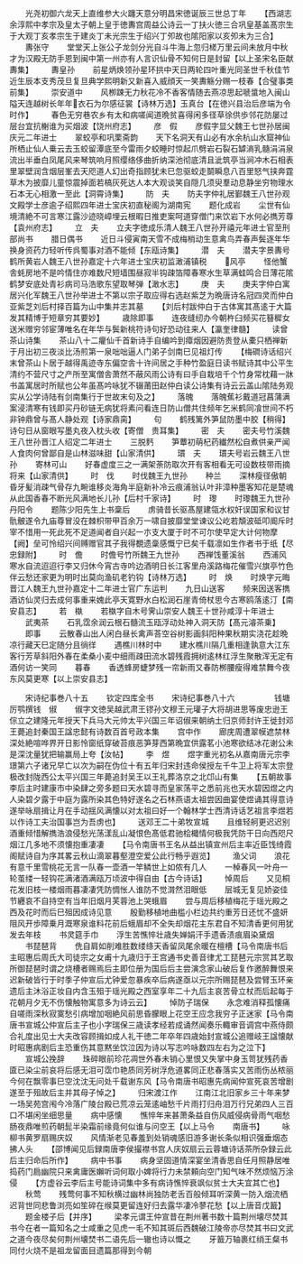 <!-- { "loadSidebar": true } -->
　　光尧初御六龙天上直维参大火躔天意分明昌宋徳诞辰三世总丁年
　　【西湖志余淳熙中孝宗及皇太子朝上皇于徳夀宫周益公诗云一丁扶火徳三合巩皇基盖髙宗生于大观丁亥孝宗生于建炎丁未光宗生于绍兴丁夘故也隂阳家以亥夘未为三合】
　　夀张守
　　堂堂天上张公子龙剑分光自斗牛海上忽归槎万里云间未放月中秋才为汉殿无防手恩到闽中第一州亦有人言识仙骨不知何日是封留【以上圣宋名臣献夀集】
　　夀皇孙
　　前星炳焕领孙星环拱中天日两轮四叶重光同圣世千秋佳节近生辰本支秀茂旦复旦典学熙明新又新喜入威顔天一笑夀觞分赐一枝春【合璧事类前集】
　　崇安道中
　　风栁踈无力秋花冷不香客情随去燕凉思起嗁螀地入闽山隘天连越树长年年衣石为尔感征裳【诗林万选】玉真台【在徳兴县治后彦端为令时作】
　　春色无穷巷农乡有太和病嗟闻道晩贫喜得闲多径草徐供歩邻花防屡过层台宜抗榭谁为买烟波【饶州府志】
　　彦　假
　　彦假字显父魏王七世孙居闽庆元二年进士
　　翠蛟亭和巩栗斋韵
　　天下名洞天有山必有水余杭山水窟神仙所栖止仙人乗云去玉蛟留潭底至今雷雨夕蛟睡时惊起爪劈岩石裂石罅滳乳髓涓涓泉流出半垂白凤尾风来琴筑响月照缨络侈曲折纳深池彻底清且泚筑亭当涧冲木石相表里翠壁润含烟层峯去天咫道人幻出奇指顾犹未巳忽驱蛟走鬬瞬息八百里怒气挟奔霆草木为披靡儿童惊震掉面若槁灰死达人本大观谈笑自隠几须臾羣动息静坐穷物理水石本无心相激一至此【洞霄诗集】
　　防　夫
　　防夫字仲礼居鄞魏王八世孙观文殿学士彦逾子绍熙四年进士宝庆初直秘阁为湖南宪
　　题化成岩
　　尘世有仙境清絶不可言寒江露沙迹晓嶂埋云根暇日推吏案呵道穿僧门来饮岩下水何必擕芳尊【袁州府志】
　　立　夫
　　立夫字徳成乐清人魏王八世孙开禧元年进士官至刑部尚书
　　腊日偶书
　　近日斗侵寅南天雪不成梅梢动生意禽鸟弄春声鬓逐年华换身资药力轻听传呉蜀事对酒不能倾【东瓯诗集】
　　潜　夫
　　潜夫字景夀号鹤所黄岩人魏王八世孙嘉定十六年进士宝庆初监澉浦镇税
　　风亭
　　怪他蟹舎蚝房地不是吟情住亦难数尺短墙围昼寂半钩疎箔障春寒水生草满蛙鸣合日薄花隂鹤梦安底处青衫病司马浩歌东望取琴弹【澉水志】
　　庚　夫
　　庚夫字仲白寓居兴化军魏王八世孙举进士不第以宗子取应得右选赵紫芝为晩唐诗名冠四灵而仲白亚紫芝刘后村择百篇为山中集并志其墓
　　【刘后村跋仲白于古体寓其髙逺于大篇发其精博于短章穷其要妙】
　　歳除即事
　　连夜缝纫办今朝杵臼频买花簮穉女送米赠穷邻宦薄唯名在年华与鬓新桃符诗句好恐动往来人【瀛奎律髓】
　　读曾茶山诗集
　　茶山八十二癯仙千首新诗手自编吟到瘴烟因避防贵登从橐只栖禅新于月出初三夜淡比汤煎第一泉咄咄逼人门弟子剑南巳见祖灯传
　　【梅磵诗话绍兴末曾茶山卜居于越得禹迹寺东偏空舎十许间居之手种竹盈庭日读书赋诗其中公平生清约不营尺寸之产所至寓僧舎萧然不蔽风雨公诗有曰手自栽培千个竹身常枕藉一牀书盖寓居时所赋也公年虽髙吟咏犹不辍莆田赵仲白读公诗集有诗云云盖山隂陆务观实从公学诗陆有剑南集行于世故末句及之】
　　落魄
　　落魄蕉衫戴道冠菖蒲满案浸清寒有钱即买丹砂链无病犹将素问看连日防山僧共住频年乞米鹤同飡世间不朽非钟鼎曾与髙人静处观【诗家鼎脔】
　　句
　　鹤残篱外笋鼠防墨中胶【稍得】诗句日从窗眼写墨丸夜入枕头收【寄僧　贵耳集】
　　密　夫
　　密夫号竹溪魏王八世孙晋江人绍定二年进士
　　三脱麫
　　笋蕈初萌杞药纎然松自煮供亲严闻人食肉何曾鄙自是山林滋味甜【山家清供】
　　瑻　夫
　　瑻夫号岩云魏王八世孙
　　寄林可山
　　好春虚度三之一满架荼防取次开有客相看无可设数枝带雨摘将来【山家清供】
　　时　伐
　　时伐魏王九世孙
　　种兰
　　深林瘦径傲朝昏牙髪消疎气骨存九畹谁移炎海角半庭新补冷云痕浦翁认叶非漳种墨客知花是楚魂从此国香春不断光风满地长儿孙【后村千家诗】
　　时　瓈
　　时瓈魏王九世孙丹阳令
　　题陈少阳先生上书稾后
　　虏骑昔长驱髙屋建瓴水权奸误国家和议甘骩骳遂令九庙尊冒没在棘枳带甲百余万一啸自披靡堂堂谏议公屹若頽波砥叩阍斥时宰不惜用一死此死不足道闻者自兴起一朩支大厦于时不可尔使早定大计何物摩【阙】垒可怜绍兴间赙赠官其子我得覩遗稾感慨宁已矣千载凛如生作者书于纸【尽忠録附】
　　时　儋
　　时儋号竹所魏王九世孙
　　西禅饯董溪翁
　　西浦风寒水自流迢迢行李又归休今宵古寺吟边酒明日长江客里舟溪路梅花催雪兴旗亭竹色伴云愁还家更为明时出莫向渔矶老钓钩【诗林万选】
　　时　焕
　　时焕字元晦晋江人魏王九世孙嘉定十二年进士官广东运判
　　九日山送客
　　频来因送客擕酒访仙灵归去成何事重来媿此亭天寛野水白松润石崖青倚杖思今古寒鸥落逺汀【南安县志】
　　若　槸
　　若槸字自木号霁山崇安人魏王十世孙咸淳十年进士
　　武夷茶
　　石乳霑余润云根石髓流玉瓯浮动处神入洞天防【髙元濬茶乗】
　　即事
　　云散春山出人闲白昼长禽声荅空谷树影画斜阳种果秋期实浇花趁晩凉行藏天巳定随分且徜徉
　　遇樵川林时中
　　建水樵川隔几重相逢孰意大江东客行芳草斜阳外春在柔桑小麦中细雨疎田流水碧残霞拥树逺林红浮生聚散浑无定有酒何访一笑同
　　暮春
　　香透蜂房蜨梦残一帘新雨又春防栁腰瘦得难禁舞今夜东风莫更寒【以上崇安县志】

　　宋诗纪事巻八十五
　　钦定四库全书
　　宋诗纪事巻八十六　　　　　钱塘厉鹗撰钱　俶
　　俶字文徳吴越武肃王镠孙文穆王元瓘子大将胡进思等废忠逊王倧立之建隆元年授天下兵马大元帅太平兴国三年诏俶来朝纳土归京师封许王徙封邓王薨追封秦国王諡忠懿有诗数百首号政本集
　　宫中作
　　廊庑周遭翠幙遮禁林深处絶喧哗界开日影怜窗纸穿破苔痕恶笋芽西第晩宜供露茗小池寒欲结冰花谢公未是深沈量犹把输赢局上夸【汝帖】
　　李　煜
　　煜字重光初名从嘉南唐元宗李璟第六子诸兄早亡以次为嗣在伪位十有五年归宋封违命侯授左千牛卫上将军太宗登极改封陇西公太平兴国三年薨追封吴王以王礼葬洛京之北邙山有集
　　【五朝故事李后主时建康市中染肆之旁多题曰天水碧寻而皇家荡平之悉前兆也天水碧因煜之内人染碧夕露于中庭为露所染其色特好遂名之石林燕语太祖尝因曲宴使煜诵其得意诗遂举咏扇揖让月在手动揺风满懐以对太祖曰好一个翰林学士西清诗话艺祖言李煜若以作诗工夫治国事岂为吾虏也】
　　送邓王二十弟牧宣城
　　且维轻舸更迟迟别酒重倾惜解擕浩浪侵愁光荡漾乱山凝恨色髙低君驰桧檝情何极我凭防干日向西咫尺烟江几多地不须懐抱重凄凄
　　【马令南唐书王名从益出镇宣州后主率近臣饯绮霞阁赋诗自为序其畧云秋山滴翠暮壑澄空爱公此行畅乎遐览】
　　渔父词
　　浪花有意千里雪桃花无言一队春一壶酒一竿鳞世上如侬有几人
　　一棹春风一叶舟一轮茧缕一轻钩花满渚酒满瓯万顷波中得自由【古今诗话】
　　悼周后
　　又见桐花发旧枝一楼烟雨暮凄凄凭防惆怅人谁防不觉潸然泪眼低
　　层城无复见娇姿佳节纒哀不自持空有当年旧烟月芙蓉池上哭蛾眉
　　尝与周后移植梅花于瑶光殿之西及花时而后巳殂因成诗见意
　　殷勤移植地曲槛小栏边共约重芳日还忧不盛妍阻风开歩障乗月溉寒泉谁料花前后蛾眉却不全失却烟花主东君自不知清香更何用犹发去年枝
　　书灵筵手巾
　　浮生苦憔悴壮歳失婵娟汗手遗香渍痕眉染黛烟
　　书琵琶背
　　侁自肩如削难胜数缕绦天香留凤尾余暖在檀槽【马令南唐书后主昭惠后周氏大司徒宗之女甫十九歳归于王宫通书史善音律尤工琵琶元宗赏其艺取所御琵琶时谓之烧槽者赐焉后主即位册为国后后主尝演念家山破后复作邀醉舞恨来迟新破皆行于时季子仲宣后尤钟爱忽暴疾卒后病遂亟以元宗所赐琵琶及尝臂玉环亲遗后主沐浴正妆自内含玉殂于瑶光殿之西室享年二十九后主哀苦骨立杖而后起每于花朝月夕无不伤懐触物寓意多为诗云云】
　　悼防子瑞保
　　永念难消释孤懐痛自嗟雨深秋寂寞愁引病增加咽絶风前思昏朦眼上花空王应念我穷子正迷家【马令南唐书宣城公仲宣后主子也小字瑞保三歳读孝经若成诵然闻奏乐輙审音调宫中燕侍颇合礼度出见士大夫改容顾揖如成人礼干徳二年卒年四歳始封宣城公追赠岐王諡懐献时昭惠病剧后主恐重伤其意黙坐饮泣因为诗以写志吟咏数四左右为之泣下】
　　宣城公挽辞
　　珠碎眼前珍花凋世外春未销心里恨又失掌中身玉笥犹残药香匳已染尘前哀将后感无泪可霑巾艳质同芳树浮危道畧同正悲春落实又苦雨伤丛秾丽今何在飘零事巳空沈沈无问处千载谢东风【马令南唐书昭惠先病闻仲宣死哀苦增剧遂至于殂故后主并其母子悼之】
　　归宋渡江作
　　江南江北旧家乡三十年来梦一场吴苑宫闱今冷落广陵台殿已荒凉云笼逺岫愁千片雨打归舟泪万行兄弟四人三百口不堪闲坐细思量
　　病中感懐
　　憔悴年来甚萧条益自伤风威侵病骨雨气咽愁肠夜鼎唯煎药朝髭半染霜前缘竟何似谁与问空王【以上马令
　　南唐书】
　　咏柳书黄罗扇赐庆奴
　　风情渐老见春羞到处销魂感旧游多谢长条似相识强垂烟态拂人头
　　【邵博闻见后録南唐李侯撮襟书宫人庆奴扇云云蓉塘诗话茶所杂録云此后主归命后所作】
　　病中书事
　　病身坚固道情深宴坐清香思自任月照静居唯捣药门扃幽院只来禽庸医嬾听词何取小婢将行力未禁頼向空门知气味不然烦恼万涂侵
　　【方虚谷云李后主号能诗词集中多有病诗憔悴衰飒似贫士大夫宜其亡也】
　　秋莺
　　残莺何事不知秋横过幽林尚独防老舌百般倾耳听深黄一防入烟流栖迟背世同悲鲁浏亮如笙碎在缑莫更留连好归去露华凄冷蓼花愁【以上唐音戊籖】
　　题金楼子后【并序】
　　梁孝元谓王仲宣昔在荆州著书数十篇荆州壊尽焚其书今在者一篇知名之士咸重之见虎一毛不知其斑后西魏破江陵帝亦尽焚其书曰文武之道今夜尽矣何荆州壊焚书二语先后一辙也诗以慨之
　　牙籖万轴裹红绡王粲书同付火烧不是祖龙留面目遗篇那得到今朝
